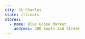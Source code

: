 ```yaml
---
city: St Charles
state: illinois
stores:
  - name: Blue Goose Market
    address: 300 South 2nd Street
---
```

